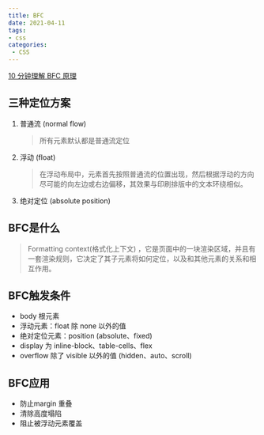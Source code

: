 ```yaml
---
title: BFC
date: 2021-04-11
tags:
- css
categories: 
 - CSS
---
```




[10 分钟理解 BFC 原理](https://zhuanlan.zhihu.com/p/25321647)

## 三种定位方案

1. 普通流 (normal flow) 

   > 所有元素默认都是普通流定位

2. 浮动 (float)

   > 在浮动布局中，元素首先按照普通流的位置出现，然后根据浮动的方向尽可能的向左边或右边偏移，其效果与印刷排版中的文本环绕相似。

3. 绝对定位 (absolute position)

## BFC是什么

> Formatting context(格式化上下文) ，它是页面中的一块渲染区域，并且有一套渲染规则，它决定了其子元素将如何定位，以及和其他元素的关系和相互作用。

## BFC触发条件

- body 根元素
- 浮动元素：float 除 none 以外的值
- 绝对定位元素：position (absolute、fixed)
- display 为 inline-block、table-cells、flex
- overflow 除了 visible 以外的值 (hidden、auto、scroll)

## BFC应用

- 防止margin 重叠
- 清除高度塌陷
- 阻止被浮动元素覆盖

